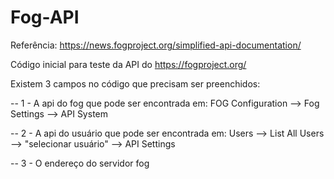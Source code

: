 # Fog-API

Referência: https://news.fogproject.org/simplified-api-documentation/

Código inicial para teste da API do https://fogproject.org/

Existem 3 campos no código que precisam ser preenchidos:

-- 1 - A api do fog que pode ser encontrada em: FOG Configuration --> Fog Settings --> API System
  
-- 2 - A api do usuário que pode ser encontrada em: Users --> List All Users --> "selecionar usuário" --> API Settings
  
-- 3 - O endereço do servidor fog
